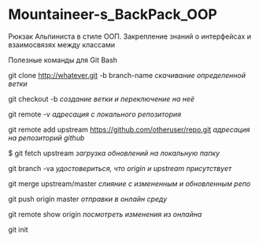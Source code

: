 # Mountaineer-s_BackPack_OOP
Рюкзак Альпиниста в стиле ООП. Закрепление знаний о интерфейсах и взaимосвязях между классами

Полезные команды для Git Bash

git clone http://whatever.git -b branch-name 
*скачивание определенной ветки*

git checkout -b *создание ветки и переключение на неё*

git remote -v *адресация с локального репозитория*

git remote add upstream https://github.com/otheruser/repo.git *адресация на репозиторий github*

$ git fetch upstream *загрузка обновлений на локальную папку*

git branch -va *удостовериться, что origin и upstream присутствует*

git merge upstream/master *слияние с измененным и обновленным репо*

git push origin master *отправки в онлайн среду*

git remote show origin *посмотреть изменения из онлайна*

git init
